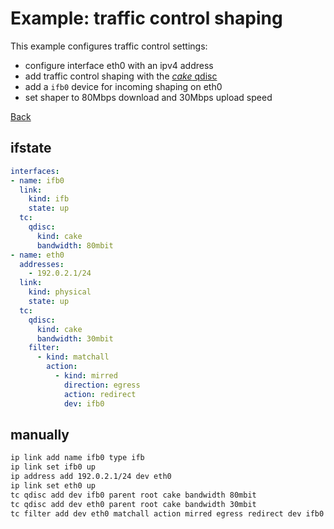 # Example: traffic control shaping

This example configures traffic control settings:
- configure interface eth0 with an ipv4 address
- add traffic control shaping with the [*cake* qdisc](https://man7.org/linux/man-pages/man8/tc-cake.8.html)
- add a `ifb0` device for incoming shaping on eth0
- set shaper to 80Mbps download and 30Mbps upload speed

[Back](../examples.md)


## ifstate

```yaml
interfaces:
- name: ifb0
  link:
    kind: ifb
    state: up
  tc:
    qdisc:
      kind: cake
      bandwidth: 80mbit
- name: eth0
  addresses:
    - 192.0.2.1/24
  link:
    kind: physical
    state: up
  tc:
    qdisc:
      kind: cake
      bandwidth: 30mbit
    filter:
      - kind: matchall
        action:
          - kind: mirred
            direction: egress
            action: redirect
            dev: ifb0
```


## manually

```bash
ip link add name ifb0 type ifb
ip link set ifb0 up
ip address add 192.0.2.1/24 dev eth0
ip link set eth0 up
tc qdisc add dev ifb0 parent root cake bandwidth 80mbit
tc qdisc add dev eth0 parent root cake bandwidth 30mbit
tc filter add dev eth0 matchall action mirred egress redirect dev ifb0
```

